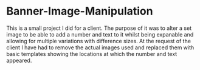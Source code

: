 # Banner-Image-Manipulation
This is a small project I did for a client. The purpose of it was to alter a set image to be able to add a number and text to it whilst being expanable and allowing for multiple variations with difference sizes. At the request of the client I have had to remove the actual images used and replaced them with basic templates showing the locations at which the number and text appeared.
